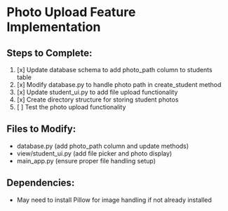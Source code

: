 # Photo Upload Feature Implementation

## Steps to Complete:

1. [x] Update database schema to add photo_path column to students table
2. [x] Modify database.py to handle photo path in create_student method
3. [x] Update student_ui.py to add file upload functionality
4. [x] Create directory structure for storing student photos
5. [ ] Test the photo upload functionality

## Files to Modify:
- database.py (add photo_path column and update methods)
- view/student_ui.py (add file picker and photo display)
- main_app.py (ensure proper file handling setup)

## Dependencies:
- May need to install Pillow for image handling if not already installed
